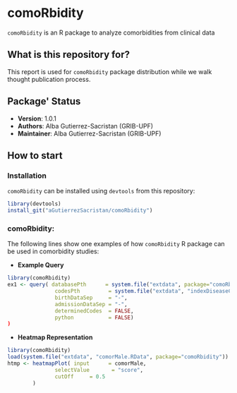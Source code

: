 # comoRbidity

`comoRbidity` is an R package to analyze comorbidities from clinical data


## What is this repository for?

This report is used for `comoRbidity` package distribution while we walk thought publication process. 

## Package' Status

 * __Version__: 1.0.1
 * __Authors__: Alba Gutierrez-Sacristan (GRIB-UPF)
 * __Maintainer__: Alba Gutierrez-Sacristan (GRIB-UPF)

## How to start

### Installation

`comoRbidity` can be installed using `devtools` from this repository:

```R
library(devtools)
install_git("aGutierrezSacristan/comoRbidity")
```

### comoRbidity:

The following lines show one examples of how `comoRbidity` R package can be used in comorbidity studies:

* __Example Query__

```R
library(comoRbidity)
ex1 <- query( databasePth      = system.file("extdata", package="comoRbidity"),
               codesPth         = system.file("extdata", "indexDiseaseCodes.txt", package="comoRbidity"),
               birthDataSep     = "-",
               admissionDataSep = "-",
               determinedCodes  = FALSE,
               python           = FALSE)
)
```

* __Heatmap Representation__

```R
library(comoRbidity)
load(system.file("extdata", "comorMale.RData", package="comoRbidity"))
htmp <- heatmapPlot( input      = comorMale, 
               selectValue       = "score", 
               cutOff     = 0.5
        )

```
 
```

